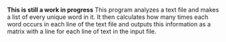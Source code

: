 **This is still a work in progress**
This program analyzes a text file and makes a list of every unique word in it. It then calculates how many times each word occurs in each line of the text file
and outputs this information as a matrix with a line for each line of text in the input file.
